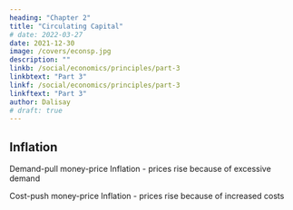 ```yaml
---
heading: "Chapter 2"
title: "Circulating Capital"
# date: 2022-03-27
date: 2021-12-30
image: /covers/econsp.jpg
description: ""
linkb: /social/economics/principles/part-3
linkbtext: "Part 3"
linkf: /social/economics/principles/part-3
linkftext: "Part 3"
author: Dalisay
# draft: true
---
```



## Inflation

Demand-pull money-price Inflation - prices rise because of excessive demand

Cost-push money-price Inflation - prices rise because of increased costs

